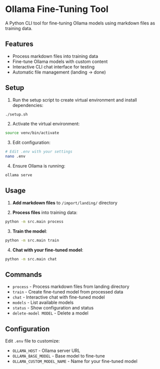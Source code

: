 # Ollama Fine-Tuning Tool

A Python CLI tool for fine-tuning Ollama models using markdown files as training data.

## Features

- Process markdown files into training data
- Fine-tune Ollama models with custom content
- Interactive CLI chat interface for testing
- Automatic file management (landing → done)

## Setup

1. Run the setup script to create virtual environment and install dependencies:
```bash
./setup.sh
```

2. Activate the virtual environment:
```bash
source venv/bin/activate
```

3. Edit configuration:
```bash
# Edit .env with your settings
nano .env
```

4. Ensure Ollama is running:
```bash
ollama serve
```

## Usage

1. **Add markdown files** to `/import/landing/` directory

2. **Process files** into training data:
```bash
python -m src.main process
```

3. **Train the model**:
```bash
python -m src.main train
```

4. **Chat with your fine-tuned model**:
```bash
python -m src.main chat
```

## Commands

- `process` - Process markdown files from landing directory
- `train` - Create fine-tuned model from processed data
- `chat` - Interactive chat with fine-tuned model  
- `models` - List available models
- `status` - Show configuration and status
- `delete-model MODEL` - Delete a model

## Configuration

Edit `.env` file to customize:
- `OLLAMA_HOST` - Ollama server URL
- `OLLAMA_BASE_MODEL` - Base model to fine-tune
- `OLLAMA_CUSTOM_MODEL_NAME` - Name for your fine-tuned model
